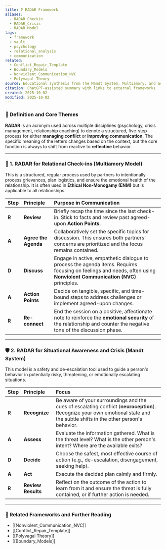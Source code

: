 ```yaml
---
title: ❓ RADAR Framework
aliases:
  - RADAR_Checkin
  - RADAR_Crisis
  - RADAR_Model
tags:
  - framework
  - vault
  - psychology
  - relational_analysis
  - communication
related:
  - Conflict_Repair_Template
  - Boundary_Models
  - Nonviolent_Communication_NVC
  - Polyvagal Theory
source: Educational synthesis from The Mandt System, Multiamory, and academic methodology
citation: ChatGPT-assisted summary with links to external frameworks
created: 2025-10-02
modified: 2025-10-02
---
```


<!-- @format -->

### 🧩 Definition and Core Themes

**RADAR** is an acronym used across multiple disciplines (psychology, crisis management, relationship coaching) to denote a structured, five-step process for either **managing conflict** or **improving communication**. The specific meaning of the letters changes based on the context, but the core function is always to shift from reactive to **reflective** behavior.

---

### 💖 1. RADAR for Relational Check-ins (Multiamory Model)

This is a structured, regular process used by partners to intentionally process grievances, plan logistics, and ensure the emotional health of the relationship. It is often used in **Ethical Non-Monogamy (ENM)** but is applicable to all relationships.

| Step  | Principle            | Purpose in Communication                                                                                                                                               |
| :---- | :------------------- | :--------------------------------------------------------------------------------------------------------------------------------------------------------------------- |
| **R** | **Review**           | Briefly recap the time since the last check-in. Stick to facts and review past agreed-upon **Action Points**.                                                          |
| **A** | **Agree the Agenda** | Collaboratively set the specific topics for discussion. This ensures both partners' concerns are prioritized and the focus remains contained.                          |
| **D** | **Discuss**          | Engage in active, empathetic dialogue to process the agenda items. Requires focusing on feelings and needs, often using **Nonviolent Communication (NVC)** principles. |
| **A** | **Action Points**    | Decide on tangible, specific, and time-bound steps to address challenges or implement agreed-upon changes.                                                             |
| **R** | **Re-connect**       | End the session on a positive, affectionate note to reinforce the **emotional security** of the relationship and counter the negative tone of the discussion phase.    |

---

### 🛡️ 2. RADAR for Situational Awareness and Crisis (Mandt System)

This model is a safety and de-escalation tool used to guide a person's behavior in potentially risky, threatening, or emotionally escalating situations.

| Step  | Principle          | Focus                                                                                                                                                                          |
| :---- | :----------------- | :----------------------------------------------------------------------------------------------------------------------------------------------------------------------------- |
| **R** | **Recognize**      | Be aware of your surroundings and the cues of escalating conflict (**neuroception**). Recognize your own emotional state and the subtle shifts in the other person's behavior. |
| **A** | **Assess**         | Evaluate the information gathered. What is the threat level? What is the other person's intent? Where are the available exits?                                                 |
| **D** | **Decide**         | Choose the safest, most effective course of action (e.g., de-escalation, disengagement, seeking help).                                                                         |
| **A** | **Act**            | Execute the decided plan calmly and firmly.                                                                                                                                    |
| **R** | **Review Results** | Reflect on the outcome of the action to learn from it and ensure the threat is fully contained, or if further action is needed.                                                |

---

### 🔗 Related Frameworks and Further Reading

- [[Nonviolent_Communication_NVC]]
- [[Conflict_Repair_Template]]
- [[Polyvagal Theory]]
- [[Boundary_Models]]
